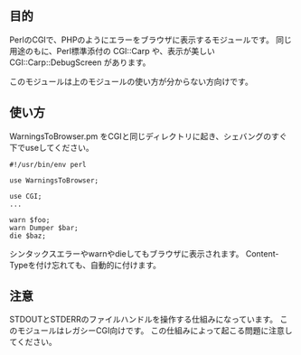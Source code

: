 目的
------------------------------------------------------------------------

PerlのCGIで、PHPのようにエラーをブラウザに表示するモジュールです。
同じ用途のもに、Perl標準添付の CGI::Carp や、表示が美しい CGI::Carp::DebugScreen があります。

このモジュールは上のモジュールの使い方が分からない方向けです。

使い方
------------------------------------------------------------------------

WarningsToBrowser.pm をCGIと同じディレクトリに起き、シェバングのすぐ下でuseしてください。

	#!/usr/bin/env perl

	use WarningsToBrowser;

	use CGI;
	...

	warn $foo;
	warn Dumper $bar;
	die $baz;

シンタックスエラーやwarnやdieしてもブラウザに表示されます。
Content-Typeを付け忘れても、自動的に付けます。

注意
------------------------------------------------------------------------

STDOUTとSTDERRのファイルハンドルを操作する仕組みになっています。
このモジュールはレガシーCGI向けです。
この仕組みによって起こる問題に注意してください。

